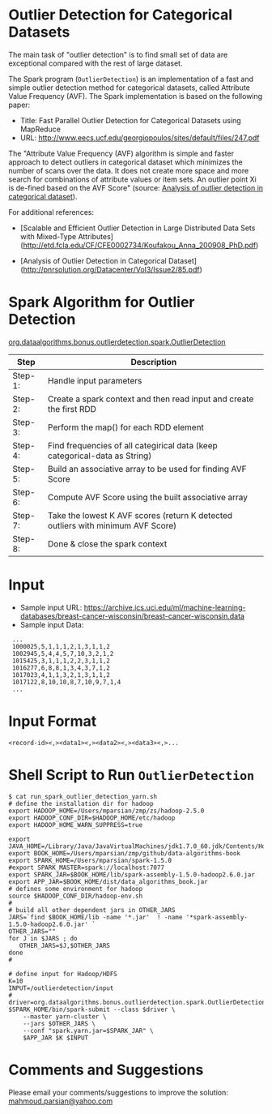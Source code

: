 Outlier Detection for Categorical Datasets
==========================================
The main task of "outlier detection" is to find small set of 
data are exceptional compared with the rest of large dataset.

The Spark program (````OutlierDetection````) is an implementation
of a fast and simple outlier detection method for categorical datasets,
called Attribute Value Frequency (AVF). The Spark implementation is
based on the following paper:
* Title: Fast Parallel Outlier Detection for Categorical Datasets using MapReduce
* URL: http://www.eecs.ucf.edu/georgiopoulos/sites/default/files/247.pdf

The "Attribute Value Frequency (AVF) algorithm is simple and faster approach to 
detect outliers in categorical dataset which minimizes the number of scans over 
the data. It does not create more space and more search for combinations of attribute 
values or item sets. An outlier point Xi is de-fined based on the AVF Score" 
(source: [Analysis of outlier detection in categorical dataset](http://pnrsolution.org/Datacenter/Vol3/Issue2/85.pdf)).

For additional references: 
 * [Scalable and Efficient Outlier Detection in Large Distributed Data Sets with Mixed-Type Attributes]
   (http://etd.fcla.edu/CF/CFE0002734/Koufakou_Anna_200908_PhD.pdf)
 
 * [Analysis of Outlier Detection in Categorical Dataset]
   (http://pnrsolution.org/Datacenter/Vol3/Issue2/85.pdf)
 
Spark Algorithm for Outlier Detection
=====================================
[org.dataalgorithms.bonus.outlierdetection.spark.OutlierDetection](./OutlierDetection.java)

Step    | Description
--------|------------------------------------------------------------------------
Step-1: | Handle input parameters
Step-2: | Create a spark context and then read input and create the first RDD
Step-3: | Perform the map() for each RDD element
Step-4: | Find frequencies of all categirical data (keep categorical-data as String)
Step-5: | Build an associative array to be used for finding AVF Score
Step-6: | Compute AVF Score using the built associative array
Step-7: | Take the lowest K AVF scores (return K detected outliers with minimum AVF Score)
Step-8: | Done & close the spark context
 
Input
===== 
 * Sample input URL: https://archive.ics.uci.edu/ml/machine-learning-databases/breast-cancer-wisconsin/breast-cancer-wisconsin.data
 * Sample input Data:
 
````
 ...
 1000025,5,1,1,1,2,1,3,1,1,2
 1002945,5,4,4,5,7,10,3,2,1,2
 1015425,3,1,1,1,2,2,3,1,1,2
 1016277,6,8,8,1,3,4,3,7,1,2
 1017023,4,1,1,3,2,1,3,1,1,2
 1017122,8,10,10,8,7,10,9,7,1,4
 ...
````
 
Input Format
============
````
<record-id><,><data1><,><data2><,><data3><,>...
````

Shell Script to Run ````OutlierDetection````
=============================================
````
$ cat run_spark_outlier_detection_yarn.sh 
# define the installation dir for hadoop
export HADOOP_HOME=/Users/mparsian/zmp/zs/hadoop-2.5.0
export HADOOP_CONF_DIR=$HADOOP_HOME/etc/hadoop
export HADOOP_HOME_WARN_SUPPRESS=true

export JAVA_HOME=/Library/Java/JavaVirtualMachines/jdk1.7.0_60.jdk/Contents/Home
export BOOK_HOME=/Users/mparsian/zmp/github/data-algorithms-book
export SPARK_HOME=/Users/mparsian/spark-1.5.0
#export SPARK_MASTER=spark://localhost:7077
export SPARK_JAR=$BOOK_HOME/lib/spark-assembly-1.5.0-hadoop2.6.0.jar
export APP_JAR=$BOOK_HOME/dist/data_algorithms_book.jar
# defines some environment for hadoop
source $HADOOP_CONF_DIR/hadoop-env.sh
#
# build all other dependent jars in OTHER_JARS
JARS=`find $BOOK_HOME/lib -name '*.jar'  ! -name '*spark-assembly-1.5.0-hadoop2.6.0.jar' `
OTHER_JARS=""
for J in $JARS ; do 
   OTHER_JARS=$J,$OTHER_JARS
done
#

# define input for Hadoop/HDFS
K=10
INPUT=/outlierdetection/input
#
driver=org.dataalgorithms.bonus.outlierdetection.spark.OutlierDetection
$SPARK_HOME/bin/spark-submit --class $driver \
	--master yarn-cluster \
	--jars $OTHER_JARS \
    --conf "spark.yarn.jar=$SPARK_JAR" \
	$APP_JAR $K $INPUT
````


Comments and Suggestions
========================
Please email your comments/suggestions to improve the solution: mahmoud.parsian@yahoo.com